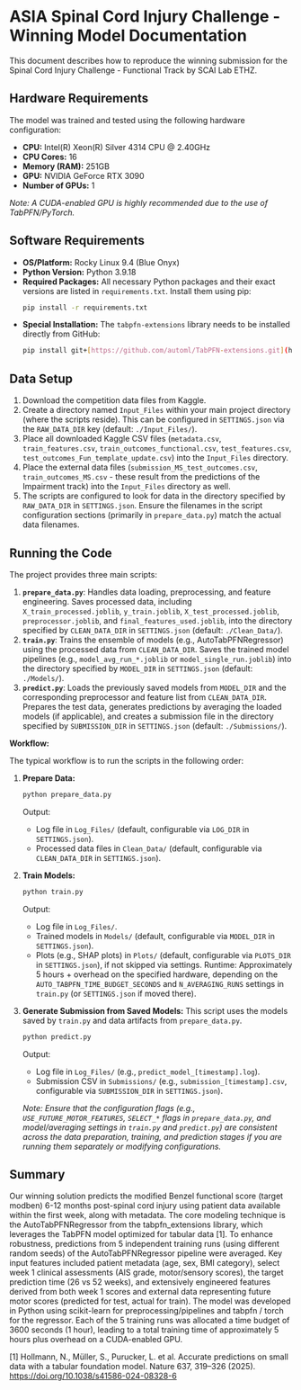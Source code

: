 # ASIA Spinal Cord Injury Challenge - Winning Model Documentation

This document describes how to reproduce the winning submission for the Spinal Cord Injury Challenge - Functional Track by SCAI Lab ETHZ.

## Hardware Requirements

The model was trained and tested using the following hardware configuration:

* **CPU:** Intel(R) Xeon(R) Silver 4314 CPU @ 2.40GHz
* **CPU Cores:** 16
* **Memory (RAM):** 251GB
* **GPU:** NVIDIA GeForce RTX 3090
* **Number of GPUs:** 1

*Note: A CUDA-enabled GPU is highly recommended due to the use of TabPFN/PyTorch.*

## Software Requirements

* **OS/Platform:** Rocky Linux 9.4 (Blue Onyx)
* **Python Version:** Python 3.9.18
* **Required Packages:** All necessary Python packages and their exact versions are listed in `requirements.txt`. Install them using pip:
    ```bash
    pip install -r requirements.txt
    ```
* **Special Installation:** The `tabpfn-extensions` library needs to be installed directly from GitHub:
    ```bash
    pip install git+[https://github.com/automl/TabPFN-extensions.git](https://github.com/automl/TabPFN-extensions.git)
    ```

## Data Setup

1.  Download the competition data files from Kaggle.
2.  Create a directory named `Input_Files` within your main project directory (where the scripts reside). This can be configured in `SETTINGS.json` via the `RAW_DATA_DIR` key (default: `./Input_Files/`).
3.  Place all downloaded Kaggle CSV files (`metadata.csv`, `train_features.csv`, `train_outcomes_functional.csv`, `test_features.csv`, `test_outcomes_Fun_template_update.csv`) into the `Input_Files` directory.
4.  Place the external data files (`submission_MS_test_outcomes.csv`, `train_outcomes_MS.csv` - these result from the predictions of the Impairment track) into the `Input_Files` directory as well.
5.  The scripts are configured to look for data in the directory specified by `RAW_DATA_DIR` in `SETTINGS.json`. Ensure the filenames in the script configuration sections (primarily in `prepare_data.py`) match the actual data filenames.

## Running the Code

The project provides three main scripts:

1.  **`prepare_data.py`**: Handles data loading, preprocessing, and feature engineering. Saves processed data, including `X_train_processed.joblib`, `y_train.joblib`, `X_test_processed.joblib`, `preprocessor.joblib`, and `final_features_used.joblib`, into the directory specified by `CLEAN_DATA_DIR` in `SETTINGS.json` (default: `./Clean_Data/`).
2.  **`train.py`**: Trains the ensemble of models (e.g., AutoTabPFNRegressor) using the processed data from `CLEAN_DATA_DIR`. Saves the trained model pipelines (e.g., `model_avg_run_*.joblib` or `model_single_run.joblib`) into the directory specified by `MODEL_DIR` in `SETTINGS.json` (default: `./Models/`).
3.  **`predict.py`**: Loads the previously saved models from `MODEL_DIR` and the corresponding preprocessor and feature list from `CLEAN_DATA_DIR`. Prepares the test data, generates predictions by averaging the loaded models (if applicable), and creates a submission file in the directory specified by `SUBMISSION_DIR` in `SETTINGS.json` (default: `./Submissions/`).

**Workflow:**

The typical workflow is to run the scripts in the following order:

1.  **Prepare Data:**
    ```bash
    python prepare_data.py
    ```
    Output:
    *   Log file in `Log_Files/` (default, configurable via `LOG_DIR` in `SETTINGS.json`).
    *   Processed data files in `Clean_Data/` (default, configurable via `CLEAN_DATA_DIR` in `SETTINGS.json`).

2.  **Train Models:**
    ```bash
    python train.py
    ```
    Output:
    *   Log file in `Log_Files/`.
    *   Trained models in `Models/` (default, configurable via `MODEL_DIR` in `SETTINGS.json`).
    *   Plots (e.g., SHAP plots) in `Plots/` (default, configurable via `PLOTS_DIR` in `SETTINGS.json`), if not skipped via settings.
    Runtime: Approximately 5 hours + overhead on the specified hardware, depending on the `AUTO_TABPFN_TIME_BUDGET_SECONDS` and `N_AVERAGING_RUNS` settings in `train.py` (or `SETTINGS.json` if moved there).

3.  **Generate Submission from Saved Models:**
    This script uses the models saved by `train.py` and data artifacts from `prepare_data.py`.
    ```bash
    python predict.py
    ```
    Output:
    *   Log file in `Log_Files/` (e.g., `predict_model_[timestamp].log`).
    *   Submission CSV in `Submissions/` (e.g., `submission_[timestamp].csv`, configurable via `SUBMISSION_DIR` in `SETTINGS.json`).

    *Note: Ensure that the configuration flags (e.g., `USE_FUTURE_MOTOR_FEATURES`, `SELECT_*` flags in `prepare_data.py`, and model/averaging settings in `train.py` and `predict.py`) are consistent across the data preparation, training, and prediction stages if you are running them separately or modifying configurations.*

## Summary
Our winning solution predicts the modified Benzel functional score (target modben) 6-12 months post-spinal cord injury using patient data available within the first week, along with metadata. The core modeling technique is the AutoTabPFNRegressor from the tabpfn_extensions library, which leverages the TabPFN model optimized for tabular data [1]. To enhance robustness, predictions from 5 independent training runs (using different random seeds) of the AutoTabPFNRegressor pipeline were averaged. Key input features included patient metadata (age, sex, BMI category), select week 1 clinical assessments (AIS grade, motor/sensory scores), the target prediction time (26 vs 52 weeks), and extensively engineered features derived from both week 1 scores and external data representing future motor scores (predicted for test, actual for train). The model was developed in Python using scikit-learn for preprocessing/pipelines and tabpfn / torch for the regressor. Each of the 5 training runs was allocated a time budget of 3600 seconds (1 hour), leading to a total training time of approximately 5 hours plus overhead on a CUDA-enabled GPU.

[1] Hollmann, N., Müller, S., Purucker, L. et al. Accurate predictions on small data with a tabular foundation model. Nature 637, 319–326 (2025). https://doi.org/10.1038/s41586-024-08328-6
